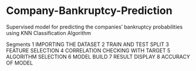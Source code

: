 # Company-Bankruptcy-Prediction
Supervised model for predicting the companies’ bankruptcy probabilities using KNN Classification Algorithm

Segments
1 IMPORTING THE DATASET
2 TRAIN AND TEST SPLIT
3 FEATURE SELECTION
4 CORRELATION CHECKING WITH TARGET 
5 ALGORITHM SELECTION
6 MODEL BUILD
7 RESULT DISPLAY
8 ACCURACY OF MODEL

